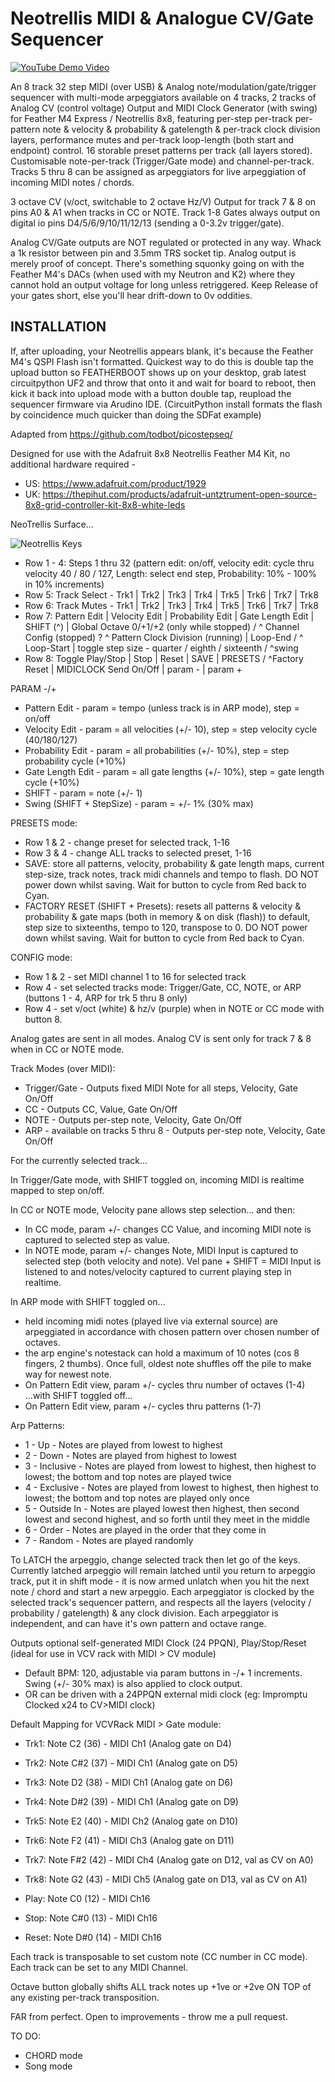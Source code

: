 # Neotrellis MIDI & Analogue CV/Gate Sequencer
[![YouTube Demo Video](http://img.youtube.com/vi/L5sNkB95-T4/0.jpg)](http://www.youtube.com/watch?v=L5sNkB95-T4 "Demo Video")

An 8 track 32 step MIDI (over USB) & Analog note/modulation/gate/trigger sequencer with multi-mode arpeggiators available on 4 tracks, 2 tracks of Analog CV (control voltage) Output and MIDI Clock Generator (with swing) for Feather M4 Express / Neotrellis 8x8, featuring per-step per-track per-pattern note & velocity & probability & gatelength & per-track clock division layers, performance mutes and per-track loop-length (both start and endpoint) control.
16 storable preset patterns per track (all layers stored). Customisable note-per-track (Trigger/Gate mode) and channel-per-track.
Tracks 5 thru 8 can be assigned as arpeggiators for live arpeggiation of incoming MIDI notes / chords.

3 octave CV (v/oct, switchable to 2 octave Hz/V) Output for track 7 & 8 on pins A0 & A1 when tracks in CC or NOTE.
Track 1-8 Gates always output on digital io pins D4/5/6/9/10/11/12/13 (sending a 0-3.2v trigger/gate).

Analog CV/Gate outputs are NOT regulated or protected in any way. Whack a 1k resistor between pin and 3.5mm TRS socket tip. Analog output is merely proof of concept. There's something squonky going on with the Feather M4's DACs (when used with my Neutron and K2) where they cannot hold an output voltage for long unless retriggered. Keep Release of your gates short, else you'll hear drift-down to 0v oddities.

## INSTALLATION
 If, after uploading, your Neotrellis appears blank, it's because the Feather M4's QSPI Flash isn't formatted. Quickest way to do this is double tap the upload button so FEATHERBOOT shows up on your desktop, grab latest circuitpython UF2 and throw that onto it and wait for board to reboot, then kick it back into upload mode with a button double tap, reupload the sequencer firmware via Arudino IDE. (CircuitPython install formats the flash by coincidence much quicker than doing the SDFat example)

Adapted from https://github.com/todbot/picostepseq/

Designed for use with the Adafruit 8x8 Neotrellis Feather M4 Kit, no additional hardware required - 
- US:  https://www.adafruit.com/product/1929
- UK: https://thepihut.com/products/adafruit-untztrument-open-source-8x8-grid-controller-kit-8x8-white-leds

NeoTrellis Surface...

![Neotrellis Keys](https://apatchworkboy.com/wp-content/uploads/2023/11/Screenshot-2023-11-12-at-00.12.05.png)

- Row 1 - 4: Steps 1 thru 32 (pattern edit: on/off, velocity edit: cycle thru velocity 40 / 80 / 127, Length: select end step, Probability: 10% - 100% in 10% increments)
- Row 5: Track Select - Trk1 | Trk2 | Trk3 | Trk4 | Trk5 | Trk6 | Trk7 | Trk8
- Row 6: Track Mutes - Trk1 | Trk2 | Trk3 | Trk4 | Trk5 | Trk6 | Trk7 | Trk8
- Row 7: Pattern Edit | Velocity Edit | Probability Edit | Gate Length Edit | SHIFT (^) | Global Octave 0/+1/+2 (only while stopped) / ^ Channel Config (stopped) ? ^ Pattern Clock Division (running) | Loop-End / ^ Loop-Start | toggle step size - quarter / eighth / sixteenth / ^swing
- Row 8: Toggle Play/Stop | Stop | Reset | SAVE | PRESETS / ^Factory Reset | MIDICLOCK Send On/Off | param - | param +

PARAM -/+
- Pattern Edit - param = tempo (unless track is in ARP mode), step = on/off
- Velocity Edit - param = all velocities (+/- 10), step = step velocity cycle (40/180/127)
- Probability Edit - param = all probabilities (+/- 10%), step = step probability cycle (+10%)
- Gate Length Edit - param = all gate lengths (+/- 10%), step = gate length cycle (+10%)
- SHIFT - param = note (+/- 1)
- Swing (SHIFT + StepSize) - param = +/- 1% (30% max)

PRESETS mode:
- Row 1 & 2 - change preset for selected track, 1-16
- Row 3 & 4 - change ALL tracks to selected preset, 1-16
- SAVE: store all patterns, velocity, probability & gate length maps, current step-size, track notes, track midi channels and tempo to flash. DO NOT power down whilst saving. Wait for button to cycle from Red back to Cyan.
- FACTORY RESET (SHIFT + Presets): resets all patterns & velocity & probability & gate maps (both in memory & on disk (flash)) to default, step size to sixteenths, tempo to 120, transpose to 0. DO NOT power down whilst saving. Wait for button to cycle from Red back to Cyan.

CONFIG mode:
- Row 1 & 2 - set MIDI channel 1 to 16 for selected track
- Row 4 - set selected tracks mode: Trigger/Gate, CC, NOTE, or ARP (buttons 1 - 4, ARP for trk 5 thru 8 only)
- Row 4 - set v/oct (white) & hz/v (purple) when in NOTE or CC mode with button 8.

Analog gates are sent in all modes. Analog CV is sent only for track 7 & 8 when in CC or NOTE mode.

Track Modes (over MIDI):
- Trigger/Gate - Outputs fixed MIDI Note for all steps, Velocity, Gate On/Off
- CC - Outputs CC, Value, Gate On/Off
- NOTE - Outputs per-step note, Velocity, Gate On/Off
- ARP - available on tracks 5 thru 8 - Outputs per-step note, Velocity, Gate On/Off 

For the currently selected track...

In Trigger/Gate mode, with SHIFT toggled on, incoming MIDI is realtime mapped to step on/off.

In CC or NOTE mode, Velocity pane allows step selection... and then:

 - In CC mode, param +/- changes CC Value, and incoming MIDI note is captured to selected step as value. 
 - In NOTE mode, param +/- changes Note, MIDI Input is captured to selected step (both velocity and note). Vel pane + SHIFT = MIDI Input is listened to and notes/velocity captured to current playing step in realtime.

 In ARP mode with SHIFT toggled on...
 - held incoming midi notes (played live via external source) are arpeggiated in accordance with chosen pattern over chosen number of octaves.
 - the arp engine's notestack can hold a maximum of 10 notes (cos 8 fingers, 2 thumbs). Once full, oldest note shuffles off the pile to make way for newest note.
 - On Pattern Edit view, param +/- cycles thru number of octaves (1-4)
 ...with SHIFT toggled off...
 - On Pattern Edit view, param +/- cycles thru patterns (1-7)

 Arp Patterns:
 - 1 - Up - Notes are played from lowest to highest
 - 2 - Down - Notes are played from highest to lowest
 - 3 - Inclusive - Notes are played from lowest to highest, then highest to lowest; the bottom and top notes are played twice
 - 4 - Exclusive - Notes are played from lowest to highest, then highest to lowest; the bottom and top notes are played only once
 - 5 - Outside In - Notes are played lowest then highest, then second lowest and second highest, and so forth until they meet in the middle
 - 6 - Order - Notes are played in the order that they come in
 - 7 - Random - Notes are played randomly

 To LATCH the arpeggio, change selected track then let go of the keys.
 Currently latched arpeggio will remain latched until you return to arpeggio track, put it in shift mode - it is now armed unlatch when you hit the next note / chord and start a new arpeggio. Each arpeggiator is clocked by the selected track's sequencer pattern, and respects all the layers (velocity / probability / gatelength) & any clock division. Each arpeggiator is independent, and can have it's own pattern and octave range.


Outputs optional self-generated MIDI Clock (24 PPQN), Play/Stop/Reset (ideal for use in VCV rack with MIDI > CV module)
- Default BPM: 120, adjustable via param buttons in -/+ 1 increments. Swing (+/- 30% max) is also applied to clock output.
- OR can be driven with a 24PPQN external midi clock (eg: Impromptu Clocked x24 to CV>MIDI clock)

Default Mapping for VCVRack MIDI > Gate module:
- Trk1: Note C2 (36) - MIDI Ch1 (Analog gate on D4)
- Trk2: Note C#2 (37) - MIDI Ch1 (Analog gate on D5)
- Trk3: Note D2 (38) - MIDI Ch1 (Analog gate on D6)
- Trk4: Note D#2 (39) - MIDI Ch1 (Analog gate on D9)
- Trk5: Note E2 (40) - MIDI Ch2 (Analog gate on D10)
- Trk6: Note F2 (41) - MIDI Ch3 (Analog gate on D11)
- Trk7: Note F#2 (42) - MIDI Ch4 (Analog gate on D12, val as CV on A0)
- Trk8: Note G2 (43) - MIDI Ch5 (Analog gate on D13, val as CV on A1)

- Play: Note C0 (12) - MIDI Ch16
- Stop: Note C#0 (13) - MIDI Ch16
- Reset: Note D#0 (14) - MIDI Ch16

Each track is transposable to set custom note (CC number in CC mode). Each track can be set to any MIDI Channel.

Octave button globally shifts ALL track notes up +1ve or +2ve ON TOP of any existing per-track transposition.

FAR from perfect. Open to improvements - throw me a pull request.

TO DO:
- CHORD mode
- Song mode

